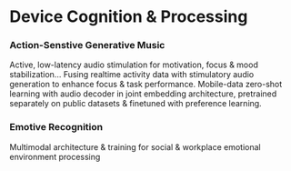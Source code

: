 # Device Cognition & Processing

### Action-Senstive Generative Music
Active, low-latency audio stimulation for motivation, focus & mood stabilization...
Fusing realtime activity data with stimulatory audio generation to enhance focus & task performance.
Mobile-data zero-shot learning with audio decoder in joint embedding architecture, pretrained separately on public datasets & finetuned with preference learning.

### Emotive Recognition
Multimodal architecture & training for social & workplace emotional environment processing
